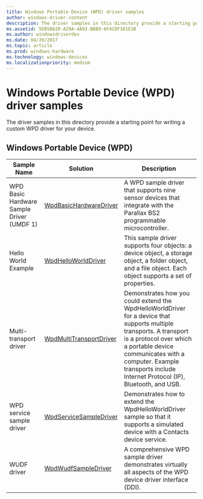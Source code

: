 ```yaml
---
title: Windows Portable Device (WPD) driver samples
author: windows-driver-content
description: The driver samples in this directory provide a starting point for writing a custom WPD driver for your device.
ms.assetid: 5EB5B820-A29A-4A93-BBB9-6F4CDF101E3B
ms.author: windowsdriverdev
ms.date: 04/20/2017
ms.topic: article
ms.prod: windows-hardware
ms.technology: windows-devices
ms.localizationpriority: medium
---
```


# Windows Portable Device (WPD) driver samples


The driver samples in this directory provide a starting point for writing a custom WPD driver for your device.

## Windows Portable Device (WPD)


| Sample Name                               | Solution                                                                   | Description                                                                                                                                                                                                                                                           |
|-------------------------------------------|----------------------------------------------------------------------------|-----------------------------------------------------------------------------------------------------------------------------------------------------------------------------------------------------------------------------------------------------------------------|
| WPD Basic Hardware Sample Driver (UMDF 1) | [WpdBasicHardwareDriver](http://go.microsoft.com/fwlink/p/?LinkId=620318)  | A WPD sample driver that supports nine sensor devices that integrate with the Parallax BS2 programmable microcontroller.                                                                                                                                              |
| Hello World Example                       | [WpdHelloWorldDriver](http://go.microsoft.com/fwlink/p/?LinkId=618008)     | This sample driver supports four objects: a device object, a storage object, a folder object, and a file object. Each object supports a set of properties.                                                                                                            |
| Multi-transport driver                    | [WpdMultiTransportDriver](http://go.microsoft.com/fwlink/p/?LinkId=618009) | Demonstrates how you could extend the WpdHelloWorldDriver for a device that supports multiple transports. A transport is a protocol over which a portable device communicates with a computer. Example transports include Internet Protocol (IP), Bluetooth, and USB. |
| WPD service sample driver                 | [WpdServiceSampleDriver](http://go.microsoft.com/fwlink/p/?LinkId=618010)  | Demonstrates how to extend the WpdHelloWorldDriver sample so that it supports a simulated device with a Contacts device service.                                                                                                                                      |
| WUDF driver                               | [WpdWudfSampleDriver](http://go.microsoft.com/fwlink/p/?LinkId=618011)     | A comprehensive WPD sample driver demonstrates virtually all aspects of the WPD device driver interface (DDI).                                                                                                                                                        |

 

 

 




